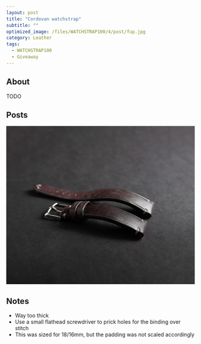 ```yaml
---
layout: post
title: "Cordovan watchstrap"
subtitle: "" 
optimized_image: /files/WATCHSTRAP100/4/post/fup.jpg
category: Leather
tags:
  - WATCHSTRAP100
  - Giveaway
---
```


## About

TODO

## Posts

<img src="/files/WATCHSTRAP100/4/post/fup.jpg">

## Notes

- Way too thick
- Use a small flathead screwdriver to prick holes for the binding over stitch
- This was sized for 18/16mm, but the padding was not scaled accordingly
 

